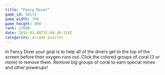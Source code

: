 ```yaml
---
title: "Fancy Diver"
game_id: 40172
game_width: 700
game_height: 800
rank: 12800
date: 2016-03-08T11:04:40.318Z
categories: arcade puzzles
---
```

In Fancy Diver your goal is to help all of the divers get to the top of the screen before their oxygen runs out. Click the colored groups of coral (3 or more) to remove them. Remove big groups of coral to earn special mines and other powerups!
